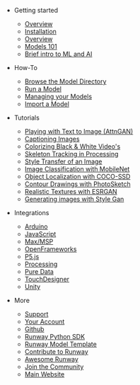 * Getting started
    * [Overview](/)
    * [Installation](getting-started/installation.md)
    * [Overview](getting-started/overview.md)
    * [Models 101](getting-started/model-101.md)
    * [Brief intro to ML and AI](getting-started/intro-to-machine-learning.md)

* How-To
    * [Browse the Model Directory](how-to/browse-model-directory.md)
    * [Run a Model](how-to/run-a-model.md)
    * [Managing your Models](how-to/manage-models.md)
    * [Import a Model](how-to/importing.md)

* Tutorials
    * [Playing with Text to Image (AttnGAN)](tutorials/tutorial_t2i.md)
    * [Captioning Images](tutorials/tutorial_im2txt.md)
    * [Colorizing Black & White Video's](tutorials/tutorial_colorizing_video.md)
    * [Skeleton Tracking in Processing](tutorials/tutorial_posenet.md)
    * [Style Transfer of an Image](tutorials/tutorial_style_transfer.md)
    * [Image Classification with MobileNet](tutorials/tutorial_mobilenet.md)
    * [Object Localization with COCO-SSD](tutorials/tutorial_cocossd.md)
    * [Contour Drawings with PhotoSketch](tutorials/tutorial_photosketch.md)
    * [Realistic Textures with ESRGAN](tutorials/tutorial_esrgan.md)    
    * [Generating images with Style Gan](tutorials/tutorial_stylegan.md)

* Integrations
    * [Arduino](https://github.com/runwayml/arduino)
    * [JavaScript](https://github.com/runwayml/javascript)
    * [Max/MSP](https://github.com/runwayml/maxmsp)
    * [OpenFrameworks](https://github.com/runwayml/openFrameworks)
    * [P5.js](https://github.com/runwayml/p5js)
    * [Processing](https://github.com/runwayml/processing)
    * [Pure Data](https://github.com/runwayml/puredata)
    * [TouchDesigner](https://github.com/runwayml/touchDesigner)
    * [Unity](https://github.com/runwayml/unity)

* More
    * [Support](https://support.runwayml.com/)
    * [Your Account](https://account.runwayml.com/)
    * [Github](https://github.com/runwayml)
    * [Runway Python SDK](https://sdk.runwayml.com/)
    * [Runway Model Template](https://github.com/runwayml/model-template)
    * [Contribute to Runway](more/contribute.md)
    * [Awesome Runway](more/awesome-runway.md)
    * [Join the Community](/?id=join-our-community)
    * [Main Website](https://runwayml.com/)
